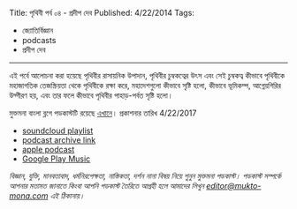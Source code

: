 Title: পৃথিবী পর্ব ০৪ - প্রদীপ দেব
Published: 4/22/2014
Tags:
  - জ্যোতির্বিজ্ঞান
  - podcasts
  - প্রদীপ দেব
---
এই পর্বে আলোচনা করা হয়েছে পৃথিবীর রাসায়নিক উপাদান, পৃথিবীর চুম্বকত্বের উৎস এবং সেই চুম্বকত্ব কীভাবে পৃথিবীকে মহাজাগতিক তেজস্ক্রিয়তা থেকে পৃথিবীকে রক্ষা করে, মহাদেশগুলো কীভাবে সৃষ্টি হলো, কীভাবে ভূমিকম্প, আগ্নেয়গিরির উদ্গীরণ হয়, এবং তার ফলে কীভাবে পৃথিবীর পাহাড়-পর্বত সৃষ্টি হলো।

মুক্তমনা বাংলা ব্লগে পডকাস্টটি রয়েছে [এখানে](https://drive.google.com/open?id=1QbFobkgPbq8ez2dEXDxURfEm1WRPfBG6)। প্রকাশনার তারিখ 4/22/2017

- [soundcloud playlist](https://soundcloud.com/mukto-mona)
- [podcast archive link](http://web.archive.org/web/20191023151006/http://podcast.mukto-mona.com)
- [apple podcast](https://podcasts.apple.com/us/podcast/id1212085883)
- [Google Play Music](https://play.google.com/music/listen#/ps/Izc4javhi5igs66olhdfex42cxa)

_বিজ্ঞান, যুক্তি, মানবতাবাদ, ধর্মনিরপেক্ষতা, নাস্তিকতা, দর্শন নানা বিষয় নিয়ে শুনুন মুক্তমনা পডকাস্ট। পডকাস্ট সম্পর্কে আপনার মতামত জানাতে কিংবা আপনি পডকাস্ট তৈরিতে আগ্রহী হলে আমাদের লিখুন editor@mukto-mona.com এই ঠিকানায়।_
